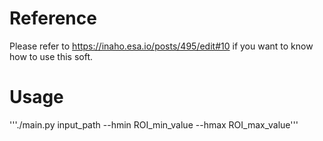 # Reference
Please refer to https://inaho.esa.io/posts/495/edit#10 if you want to know how to use this soft.

# Usage
'''./main.py input_path --hmin ROI_min_value --hmax ROI_max_value'''
